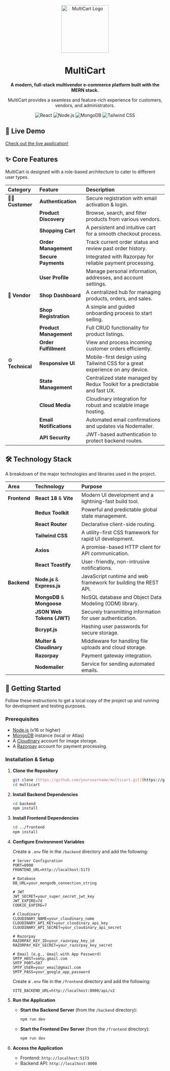 <div align="center">
  <img src="https://multicart-frontend.onrender.com/MultiCart-logo.png" alt="MultiCart Logo" width="150"/>
  <h1>MultiCart</h1>
  <p><b>A modern, full-stack multivendor e-commerce platform built with the MERN stack.</b></p>
  <p>MultiCart provides a seamless and feature-rich experience for customers, vendors, and administrators.</p>

  <p>
    <img src="https://img.shields.io/badge/React-61DAFB?logo=react&logoColor=black" alt="React">
    <img src="https://img.shields.io/badge/Node.js-339933?logo=nodedotjs&logoColor=white" alt="Node.js">
    <img src="https://img.shields.io/badge/MongoDB-47A248?logo=mongodb&logoColor=white" alt="MongoDB">
    <img src="https://img.shields.io/badge/Tailwind_CSS-06B6D4?logo=tailwindcss&logoColor=white" alt="Tailwind CSS">
  </p>
</div>

## 🚀 Live Demo

[Check out the live application!](https://multicart-frontend.onrender.com/) &nbsp;&nbsp;

## ✨ Core Features

MultiCart is designed with a role-based architecture to cater to different user types.

| Category | Feature | Description |
| :--- | :--- | :--- |
| 🧑‍💻 **Customer** | **Authentication** | Secure registration with email activation & login. |
| | **Product Discovery** | Browse, search, and filter products from various vendors. |
| | **Shopping Cart** | A persistent and intuitive cart for a smooth checkout process. |
| | **Order Management** | Track current order status and review past order history. |
| | **Secure Payments** | Integrated with Razorpay for reliable payment processing. |
| | **User Profile** | Manage personal information, addresses, and account settings. |
| 🏪 **Vendor** | **Shop Dashboard** | A centralized hub for managing products, orders, and sales. |
| | **Shop Registration** | A simple and guided onboarding process to start selling. |
| | **Product Management** | Full CRUD functionality for product listings. |
| | **Order Fulfillment** | View and process incoming customer orders efficiently. |
| ⚙️ **Technical** | **Responsive UI** | Mobile-first design using Tailwind CSS for a great experience on any device. |
| | **State Management** | Centralized state managed by Redux Toolkit for a predictable and fast UX. |
| | **Cloud Media** | Cloudinary integration for robust and scalable image hosting. |
| | **Email Notifications** | Automated email confirmations and updates via Nodemailer. |
| | **API Security** | JWT-based authentication to protect backend routes. |

## 🛠️ Technology Stack

A breakdown of the major technologies and libraries used in the project.

| Area | Technology | Purpose |
| :--- | :--- | :--- |
| **Frontend** | **React 18** & **Vite** | Modern UI development and a lightning-fast build tool. |
| | **Redux Toolkit** | Powerful and predictable global state management. |
| | **React Router** | Declarative client-side routing. |
| | **Tailwind CSS** | A utility-first CSS framework for rapid UI development. |
| | **Axios** | A promise-based HTTP client for API communication. |
| | **React Toastify** | User-friendly, non-intrusive notifications. |
| **Backend** | **Node.js** & **Express.js** | JavaScript runtime and web framework for building the REST API. |
| | **MongoDB** & **Mongoose** | NoSQL database and Object Data Modeling (ODM) library. |
| | **JSON Web Tokens (JWT)** | Securely transmitting information for user authentication. |
| | **Bcrypt.js** | Hashing user passwords for secure storage. |
| | **Multer & Cloudinary** | Middleware for handling file uploads and cloud storage. |
| | **Razorpay** | Payment gateway integration. |
| | **Nodemailer** | Service for sending automated emails. |

## 🚀 Getting Started

Follow these instructions to get a local copy of the project up and running for development and testing purposes.

### Prerequisites

-   [Node.js](https://nodejs.org/) (v16 or higher)
-   [MongoDB](https://www.mongodb.com/try/download/community) instance (local or Atlas)
-   A [Cloudinary](https://cloudinary.com/) account for image storage.
-   A [Razorpay](https://razorpay.com/) account for payment processing.

### Installation & Setup

1.  **Clone the Repository**
    ```bash
    git clone [https://github.com/yourusername/multicart.git](https://github.com/yourusername/multicart.git)
    cd multicart
    ```

2.  **Install Backend Dependencies**
    ```bash
    cd backend
    npm install
    ```

3.  **Install Frontend Dependencies**
    ```bash
    cd ../frontend
    npm install
    ```

4.  **Configure Environment Variables**

    Create a `.env` file in the `/backend` directory and add the following:
    ```env
    # Server Configuration
    PORT=8000
    FRONTEND_URL=http://localhost:5173

    # Database
    DB_URL=your_mongodb_connection_string

    # JWT
    JWT_SECRET=your_super_secret_jwt_key
    JWT_EXPIRE=7d
    COOKIE_EXPIRE=7

    # Cloudinary
    CLOUDINARY_NAME=your_cloudinary_name
    CLOUDINARY_API_KEY=your_cloudinary_api_key
    CLOUDINARY_API_SECRET=your_cloudinary_api_secret

    # Razorpay
    RAZORPAY_KEY_ID=your_razorpay_key_id
    RAZORPAY_KEY_SECRET=your_razorpay_key_secret

    # Email (e.g., Gmail with App Password)
    SMTP_HOST=smtp.gmail.com
    SMTP_PORT=587
    SMTP_USER=your_email@gmail.com
    SMTP_PASS=your_google_app_password
    ```

    Create a `.env` file in the `/frontend` directory and add the following:
    ```env
    VITE_BACKEND_URL=http://localhost:8000/api/v2
    ```

5.  **Run the Application**

    -   **Start the Backend Server** (from the `/backend` directory):
        ```bash
        npm run dev
        ```
    -   **Start the Frontend Dev Server** (from the `/frontend` directory):
        ```bash
        npm run dev
        ```

6.  **Access the Application**
    -   Frontend: `http://localhost:5173`
    -   Backend API: `http://localhost:8000`



